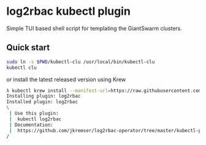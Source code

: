 # log2rbac kubectl plugin

Simple TUI based shell script for templating the GiantSwarm clusters.


## Quick start

```bash
sudo ln -s $PWD/kubectl-clu /usr/local/bin/kubectl-clu
kubectl clu
```

or install the latest released version using Krew

```bash
λ kubectl krew install --manifest-url=https://raw.githubusercontent.com/jkremser/log2rbac-operator/master/kubectl-plugin/log2rbac.yaml
Installing plugin: log2rbac
Installed plugin: log2rbac
\
 | Use this plugin:
 | 	kubectl log2rbac
 | Documentation:
 | 	https://github.com/jkremser/log2rbac-operator/tree/master/kubectl-plugin
/
```